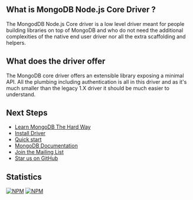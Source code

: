 ## What is MongoDB Node.js Core Driver ?

The MongodDB Node.js Core driver is a low level driver meant for people building libraries on top of MongoDB and who do not need the additional complexities of the native end user driver nor all the extra scaffolding and helpers.

## What does the driver offer

The MongoDB core driver offers an extensible library exposing a minimal API. All the plumbing including authentication is all in this driver and as it's much smaller than the legacy 1.X driver it should be much easier to understand.

## Next Steps

 * [Learn MongoDB The Hard Way](http://learnmongodbthehardway.com/)
 * [Install Driver](overview/installing)
 * [Quick start](overview/quickstart)
 * [MongoDB Documentation](http://mongodb.org/)
 * [Join the Mailing List](community/mailing-list)
 * [Star us on GitHub](https://github.com/mongodb/node-mongodb-native)

## Statistics
[![NPM](https://nodei.co/npm/mongodb-core.png?downloads=true&downloadRank=true)](https://nodei.co/npm/mongodb-core/) [![NPM](https://nodei.co/npm-dl/mongodb-core.png?months=6&height=3)](https://nodei.co/npm/mongodb-core/)
